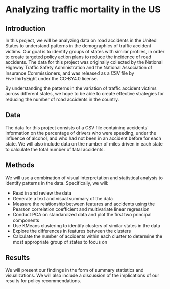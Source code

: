 # Analyzing traffic mortality in the US

## Introduction
In this project, we will be analyzing data on road accidents in the United States to understand patterns in the demographics of traffic accident victims. Our goal is to identify groups of states with similar profiles, in order to create targeted policy action plans to reduce the incidence of road accidents. The data for this project was originally collected by the National Highway Traffic Safety Administration and the National Association of Insurance Commissioners, and was released as a CSV file by FiveThirtyEight under the CC-BY4.0 license.

By understanding the patterns in the variation of traffic accident victims across different states, we hope to be able to create effective strategies for reducing the number of road accidents in the country.

## Data
The data for this project consists of a CSV file containing accidents' information on the percentage of drivers who were speeding, under the influence of alcohol, and who had not been in an accident before for each state. We will also include data on the number of miles driven in each state to calculate the total number of fatal accidents.

## Methods
We will use a combination of visual interpretation and statistical analysis to identify patterns in the data. Specifically, we will:

- Read in and review the data
- Generate a text and visual summary of the data
- Measure the relationship between features and accidents using the Pearson correlation coefficient and multivariate linear regression
- Conduct PCA on standardized data and plot the first two principal components
- Use KMeans clustering to identify clusters of similar states in the data
- Explore the differences in features between the clusters
- Calculate the number of accidents within each cluster to determine the most appropriate group of states to focus on

## Results
We will present our findings in the form of summary statistics and visualizations. We will also include a discussion of the implications of our results for policy recommendations.
